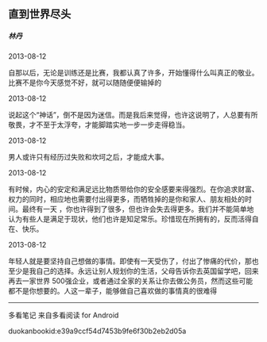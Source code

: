 ## 直到世界尽头

##### 林丹

  

2013-08-12

自那以后，无论是训练还是比赛，我都认真了许多，开始懂得什么叫真正的敬业。比赛不是你今天感觉不好，就可以随随便便输掉的

  

2013-08-12

说起这个“神话”，倒不是因为迷信。而是我后来觉得，也许这说明了，人总要有所敬畏，才不至于太浮夸，才能脚踏实地一步一步走得稳当。

  

2013-08-12

男人或许只有经历过失败和坎坷之后，才能成大事。

  

2013-08-12

有时候，内心的安定和满足远比物质带给你的安全感要来得强烈。在你追求财富、权力的同时，相应地也需要付出得更多，而牺牲掉的是你和家人、朋友相处的时间。最终有一天
，你也许得到了很多，但也许会失去得更多。我们并不能简单地认为有些人是满足于现状，他们也许是知足常乐。珍惜现在所拥有的，反而活得自在、快乐。

  

2013-08-12

年轻人就是要坚持自己想做的事情。即使有一天受伤了，付出了惨痛的代价，那也至少是我自己的选择。永远让别人规划你的生活，父母告诉你去英国留学吧，回来再去一家世界
500强企业，或者通过全家的关系让你去做公务员，然而这些可能都不是你想要的。人这一辈子，能够做自己喜欢做的事情真的很难得

* * *

多看笔记 来自多看阅读 for Android

duokanbookid:e39a9ccf54d7453b9fe6f30b2eb2d05a

